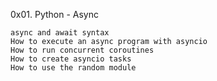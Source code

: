 0x01. Python - Async 


    async and await syntax
    How to execute an async program with asyncio
    How to run concurrent coroutines
    How to create asyncio tasks
    How to use the random module

